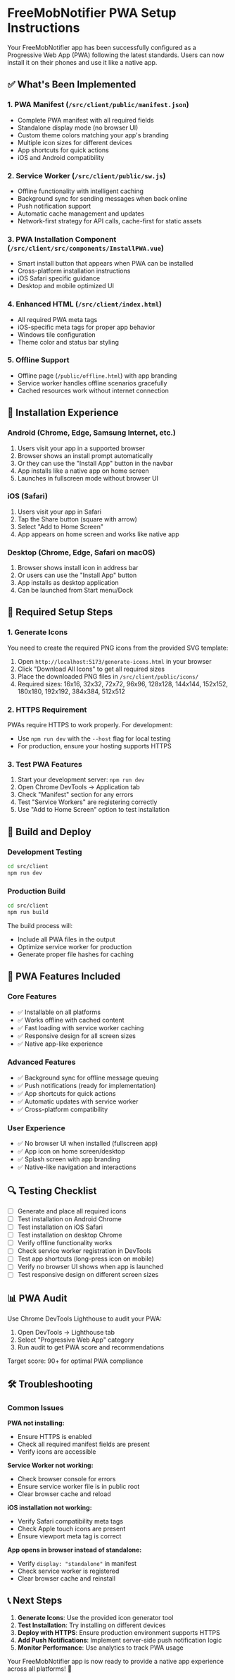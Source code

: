 # FreeMobNotifier PWA Setup Instructions

Your FreeMobNotifier app has been successfully configured as a Progressive Web App (PWA) following the latest standards. Users can now install it on their phones and use it like a native app.

## ✅ What's Been Implemented

### 1. PWA Manifest (`/src/client/public/manifest.json`)
- Complete PWA manifest with all required fields
- Standalone display mode (no browser UI)
- Custom theme colors matching your app's branding
- Multiple icon sizes for different devices
- App shortcuts for quick actions
- iOS and Android compatibility

### 2. Service Worker (`/src/client/public/sw.js`)
- Offline functionality with intelligent caching
- Background sync for sending messages when back online
- Push notification support
- Automatic cache management and updates
- Network-first strategy for API calls, cache-first for static assets

### 3. PWA Installation Component (`/src/client/src/components/InstallPWA.vue`)
- Smart install button that appears when PWA can be installed
- Cross-platform installation instructions
- iOS Safari specific guidance
- Desktop and mobile optimized UI

### 4. Enhanced HTML (`/src/client/index.html`)
- All required PWA meta tags
- iOS-specific meta tags for proper app behavior
- Windows tile configuration
- Theme color and status bar styling

### 5. Offline Support
- Offline page (`/public/offline.html`) with app branding
- Service worker handles offline scenarios gracefully
- Cached resources work without internet connection

## 📱 Installation Experience

### Android (Chrome, Edge, Samsung Internet, etc.)
1. Users visit your app in a supported browser
2. Browser shows an install prompt automatically
3. Or they can use the "Install App" button in the navbar
4. App installs like a native app on home screen
5. Launches in fullscreen mode without browser UI

### iOS (Safari)
1. Users visit your app in Safari
2. Tap the Share button (square with arrow)
3. Select "Add to Home Screen"
4. App appears on home screen and works like native app

### Desktop (Chrome, Edge, Safari on macOS)
1. Browser shows install icon in address bar
2. Or users can use the "Install App" button
3. App installs as desktop application
4. Can be launched from Start menu/Dock

## 🔧 Required Setup Steps

### 1. Generate Icons
You need to create the required PNG icons from the provided SVG template:

1. Open `http://localhost:5173/generate-icons.html` in your browser
2. Click "Download All Icons" to get all required sizes
3. Place the downloaded PNG files in `/src/client/public/icons/`
4. Required sizes: 16x16, 32x32, 72x72, 96x96, 128x128, 144x144, 152x152, 180x180, 192x192, 384x384, 512x512

### 2. HTTPS Requirement
PWAs require HTTPS to work properly. For development:
- Use `npm run dev` with the `--host` flag for local testing
- For production, ensure your hosting supports HTTPS

### 3. Test PWA Features
1. Start your development server: `npm run dev`
2. Open Chrome DevTools → Application tab
3. Check "Manifest" section for any errors
4. Test "Service Workers" are registering correctly
5. Use "Add to Home Screen" option to test installation

## 🚀 Build and Deploy

### Development Testing
```bash
cd src/client
npm run dev
```

### Production Build
```bash
cd src/client
npm run build
```

The build process will:
- Include all PWA files in the output
- Optimize service worker for production
- Generate proper file hashes for caching

## 🎯 PWA Features Included

### Core Features
- ✅ Installable on all platforms
- ✅ Works offline with cached content
- ✅ Fast loading with service worker caching
- ✅ Responsive design for all screen sizes
- ✅ Native app-like experience

### Advanced Features
- ✅ Background sync for offline message queuing
- ✅ Push notifications (ready for implementation)
- ✅ App shortcuts for quick actions
- ✅ Automatic updates with service worker
- ✅ Cross-platform compatibility

### User Experience
- ✅ No browser UI when installed (fullscreen app)
- ✅ App icon on home screen/desktop
- ✅ Splash screen with app branding
- ✅ Native-like navigation and interactions

## 🔍 Testing Checklist

- [ ] Generate and place all required icons
- [ ] Test installation on Android Chrome
- [ ] Test installation on iOS Safari
- [ ] Test installation on desktop Chrome
- [ ] Verify offline functionality works
- [ ] Check service worker registration in DevTools
- [ ] Test app shortcuts (long-press icon on mobile)
- [ ] Verify no browser UI shows when app is launched
- [ ] Test responsive design on different screen sizes

## 📊 PWA Audit

Use Chrome DevTools Lighthouse to audit your PWA:
1. Open DevTools → Lighthouse tab
2. Select "Progressive Web App" category
3. Run audit to get PWA score and recommendations

Target score: 90+ for optimal PWA compliance

## 🛠️ Troubleshooting

### Common Issues

**PWA not installing:**
- Ensure HTTPS is enabled
- Check all required manifest fields are present
- Verify icons are accessible

**Service Worker not working:**
- Check browser console for errors
- Ensure service worker file is in public root
- Clear browser cache and reload

**iOS installation not working:**
- Verify Safari compatibility meta tags
- Check Apple touch icons are present
- Ensure viewport meta tag is correct

**App opens in browser instead of standalone:**
- Verify `display: "standalone"` in manifest
- Check service worker is registered
- Clear browser cache and reinstall

## 📞 Next Steps

1. **Generate Icons**: Use the provided icon generator tool
2. **Test Installation**: Try installing on different devices
3. **Deploy with HTTPS**: Ensure production environment supports HTTPS
4. **Add Push Notifications**: Implement server-side push notification logic
5. **Monitor Performance**: Use analytics to track PWA usage

Your FreeMobNotifier app is now ready to provide a native app experience across all platforms! 🎉 